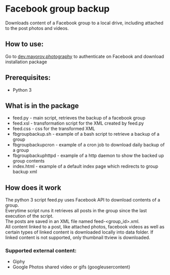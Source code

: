 # Facebook group backup

Downloads content of a Facebook group to a local drive, including attached to the post photos and videos.

## How to use:

Go to [dev.mayorov.photography](http://dev.mayorov.photography) to authenticate on Facebook and download installation package

## Prerequisites:
*   Python 3

## What is in the package
*   feed.py - main script, retrieves the backup of a facebook group
*   feed.xsl - transformation script for the XML created by feed.py
*   feed.css - css for the transformed XML
*   fbgroupbackup.sh - example of a bash script to retrieve a backup of a group
*   fbgroupbackupcron - example of a cron job to download daily backup of a group
*   fbgroupbackuphttpd - example of a http daemon to show the backed up group contents
*   index.html - example of a default index page which redirects to group backup xml

## How does it work
The python 3 script feed.py uses Facebook API to download contents of a group.  
Everytime script runs it retrieves all posts in the group since the last execution of the script.  
The posts are saved in an XML file named feed-<group_id>.xml.  
All content linked to a post, like attached photos, facebook videos as well as certain types of linked content is downloaded locally into data folder. If linked content is not supported, only thumbnail ttview is downloaded.

### Supported external content:
*   Giphy
*   Google Photos shared video or gifs (googleusercontent)

